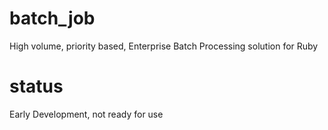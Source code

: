 batch_job
=========

High volume, priority based, Enterprise Batch Processing solution for Ruby

status
======

Early Development, not ready for use
